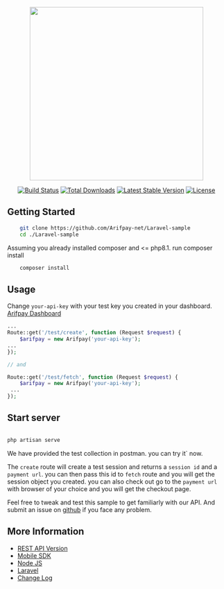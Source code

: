 <p align="center"><a href="https://laravel.com" target="_blank"><img src="https://raw.githubusercontent.com/laravel/art/master/logo-lockup/5%20SVG/2%20CMYK/1%20Full%20Color/laravel-logolockup-cmyk-red.svg" width="400"></a></p>

<p align="center">
<a href="https://travis-ci.org/laravel/framework"><img src="https://travis-ci.org/laravel/framework.svg" alt="Build Status"></a>
<a href="https://packagist.org/packages/laravel/framework"><img src="https://img.shields.io/packagist/dt/laravel/framework" alt="Total Downloads"></a>
<a href="https://packagist.org/packages/laravel/framework"><img src="https://img.shields.io/packagist/v/laravel/framework" alt="Latest Stable Version"></a>
<a href="https://packagist.org/packages/laravel/framework"><img src="https://img.shields.io/packagist/l/laravel/framework" alt="License"></a>
</p>

## Getting Started 

```sh
    git clone https://github.com/Arifpay-net/Laravel-sample
    cd ./Laravel-sample
```

Assuming you already installed composer and <= php8.1. run composer install

```sh
    composer install
```

## Usage 

Change `your-api-key` with your test key you created in your dashboard. [Arifpay Dashboard](https://dashboard.arifpay.net/app/api)

```php routes/api.php
... 
Route::get('/test/create', function (Request $request) {
    $arifpay = new Arifpay('your-api-key');
...
});

// and

Route::get('/test/fetch', function (Request $request) {
    $arifpay = new Arifpay('your-api-key');
 ...
});

```

## Start server

```sh

php artisan serve

```

We have provided the test collection in postman. you can try it` now.

The `create` route will create a test session and returns a `session id` and a `payment url`. you can then pass this id to `fetch` route and you will get the session object you created. you can also check out go to the `payment url` with browser of your choice and you will get the checkout page.

Feel free to tweak and test this sample to get familiarly with our API. And submit an issue on [github](https://github.com/Arifpay-net/laravel/issues) if you face any problem.


## More Information

- [REST API Version](https://developer.arifpay.net/docs/checkout/overview)
- [Mobile SDK](https://developer.arifpay.net/docs/clientSDK/overview)
- [Node JS](https://developer.arifpay.net/docs/nodejs/overview)
- [Laravel](https://developer.arifpay.net/docs/laravel/overview)
- [Change Log](https://developer.arifpay.net/docs/laravel/changelog)
